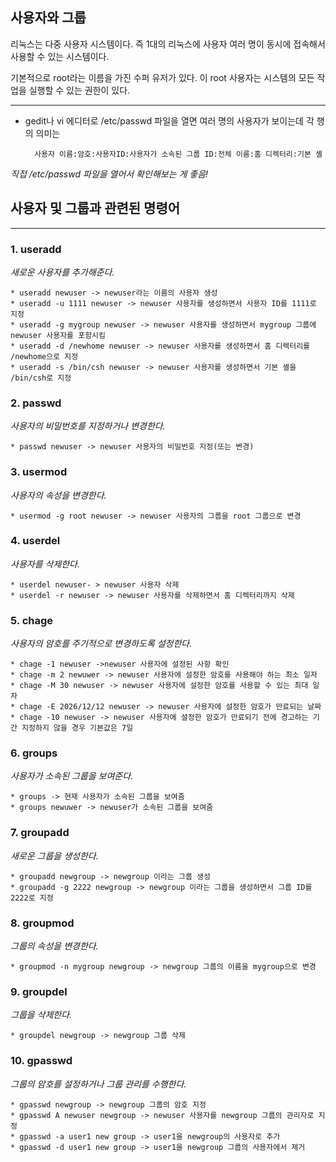 ## 사용자와 그룹

리눅스는 다중 사용자 시스템이다. 즉 1대의 리눅스에 사용자 여러 명이 동시에 접속해서 사용할 수 있는 시스템이다.

기본적으로 root라는 이름을 가진 수퍼 유저가 있다. 이 root 사용자는 시스템의 모든 작업을 실행할 수 있는 권한이 있다.

---

* gedit나 vi 에디터로 /etc/passwd 파일을 열면 여러 명의 사용자가 보이는데 각 행의 의미는
    
        사용자 이름:암호:사용자ID:사용자가 소속된 그룹 ID:전체 이름:홈 디렉터리:기본 셸
_직접 /etc/passwd 파일을 열어서 확인해보는 게 좋음!_

## 사용자 및 그룹과 관련된 명령어

---
### **1. useradd**

_새로운 사용자를 추가해준다._

    * useradd newuser -> newuser라는 이름의 사용자 생성
    * useradd -u 1111 newuser -> newuser 사용자를 생성하면서 사용자 ID를 1111로 지정
    * useradd -g mygroup newuser -> newuser 사용자를 생성하면서 mygroup 그룹에 newuser 사용자를 포함시킴
    * useradd -d /newhome newuser -> newuser 사용자를 생성하면서 홈 디렉터리를 /newhome으로 지정
    * useradd -s /bin/csh newuser -> newuser 사용자를 생성하면서 기본 셸을 /bin/csh로 지정

### **2. passwd**

_사용자의 비밀번호를 지정하거나 변경한다._

    * passwd newuser -> newuser 사용자의 비밀번호 지정(또는 변경)

### **3. usermod**

_사용자의 속성을 변경한다._

    * usermod -g root newuser -> newuser 사용자의 그룹을 root 그룹으로 변경

### **4. userdel**

_사용자를 삭제한다._

    * userdel newuser- > newuser 사용자 삭제
    * userdel -r newuser -> newuser 사용자를 삭제하면서 홈 디렉터리까지 삭제

### **5. chage**

_사용자의 암호를 주기적으로 변경하도록 설정한다._

    * chage -1 newuser ->newuser 사용자에 설정된 사항 확인
    * chage -m 2 newuwer -> newuser 사용자에 설정한 암호를 사용해야 하는 최소 일자
    * chage -M 30 newuser -> newuser 사용자에 설정한 암호를 사용할 수 있는 최대 일자
    * chage -E 2026/12/12 newuser -> newuser 사용자에 설정한 암호가 만료되는 날짜
    * chage -10 newuser -> newuser 사용자에 설정한 암호가 만료되기 전에 경고하는 기간 지정하지 않을 경우 기본값은 7일

### **6. groups**

_사용자가 소속된 그룹을 보여준다._

    * groups -> 현재 사용자가 소속된 그룹을 보여줌
    * groups newuwer -> newuser가 소속된 그룹을 보여줌

### **7. groupadd**

_새로운 그룹을 생성한다._

    * groupadd newgroup -> newgroup 이라는 그룹 생성
    * groupadd -g 2222 newgroup -> newgroup 이라는 그룹을 생성하면서 그룹 ID를 2222로 지정

### **8. groupmod**

_그룹의 속성을 변경한다._

    * groupmod -n mygroup newgroup -> newgroup 그룹의 이름을 mygroup으로 변경

### **9. groupdel**

_그룹을 삭제한다._

    * groupdel newgroup -> newgroup 그룹 삭제

### **10. gpasswd**

_그룹의 암호를 설정하거나 그룹 관리를 수행한다._

    * gpasswd newgroup -> newgroup 그룹의 암호 지정
    * gpasswd A newuser newgroup -> newuser 사용자를 newgroup 그룹의 관리자로 지정
    * gpasswd -a user1 new group -> user1을 newgroup의 사용자로 추가
    * gpasswd -d user1 new group -> user1을 newgroup 그룹의 사용자에서 제거